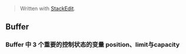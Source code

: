 


> Written with [StackEdit](https://stackedit.io/).

## Buffer
### Buffer 中 3 个重要的控制状态的变量 position、limit与capacity


<!--stackedit_data:
eyJoaXN0b3J5IjpbMzQ3Mzk2MDMzLDU2NTg0MjUxNV19
-->